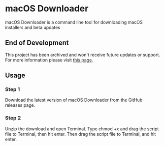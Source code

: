 # macOS Downloader
macOS Downloader is a command line tool for downloading macOS installers and beta updates

## End of Development
This project has been archived and won't receive future updates or support. For more information please visit [this page](https://rmc-team.github.io/blog/020321/end-of-development).

## Usage

### Step 1

Download the latest version of macOS Downloader from the GitHub releases page.

### Step 2

Unzip the download and open Terminal. Type chmod +x and drag the script file to Terminal, then hit enter. Then drag the script file to Terminal, and hit enter.